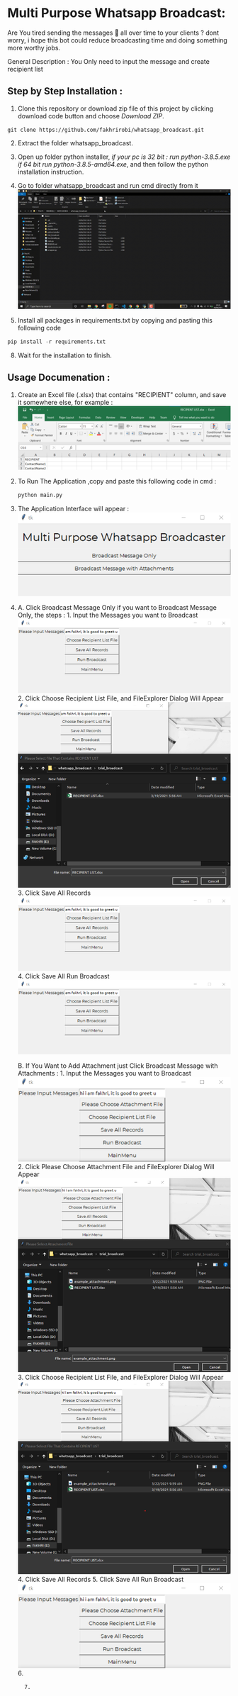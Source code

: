 
# Multi Purpose Whatsapp Broadcast: 

Are You  tired sending the messages 📱 all over time to your clients ? dont worry, i hope this bot could reduce broadcasting time and doing something more worthy jobs.

General Description : You Only need to input the message and create recipient list

## Step  by Step  Installation  : 
1. Clone this repository or download zip file of this project by clicking download code  button and choose *Download ZIP*.
```
git clone https://github.com/fakhrirobi/whatsapp_broadcast.git 
```
    

2. Extract the folder whatsapp_broadcast.
   
3. Open up folder python installer, *if your pc is 32 bit : run python-3.8.5.exe if 64 bit run python-3.8.5-amd64.exe*, and then follow the python installation instruction.

   

4. Go to folder whatsapp_broadcast and run cmd directly from it 
    ![cmd.gif](https://github.com/fakhrirobi/whatsapp_broadcast/blob/main/assets/cmd%20pip.gif)
5. Install all packages in requirements.txt by  copying and pasting this following code
```python
pip install -r requirements.txt
```


 8. Wait for the installation to finish.


## Usage Documenation :




1. Create an Excel file (.xlsx) that contains "RECIPIENT" column, and save it somewhere else, for example : 
   ![installation processs.gif](https://github.com/fakhrirobi/whatsapp_broadcast/blob/main/assets/RECIPIENT_LIST.png)
   
2. To Run The Application ,copy  and paste this following code in cmd  :
   ```python 
   python main.py
   ```
3. The Application Interface will appear : 
   ![installation processs.gif](https://github.com/fakhrirobi/whatsapp_broadcast/blob/main/assets/interface1.png)
4. 
      A. Click Broadcast Message Only if you want to Broadcast Message Only, the steps :
         1.  Input the Messages you want to Broadcast 
            ![installation processs.gif](https://github.com/fakhrirobi/whatsapp_broadcast/blob/main/assets/broadcast_message_only1.png)
         2.  Click Choose Recipient List File, and FileExplorer Dialog Will Appear
            ![installation processs.gif](https://github.com/fakhrirobi/whatsapp_broadcast/blob/main/assets/broadcast_message_only2.png)
         3.  Click Save All Records
            ![installation processs.gif](https://github.com/fakhrirobi/whatsapp_broadcast/blob/main/assets/broadcast_message_only1.png)
         4.  Click Save All Run Broadcast
            ![installation processs.gif](https://github.com/fakhrirobi/whatsapp_broadcast/blob/main/assets/broadcast_message_only1.png)

   
      B. If You Want to Add Attachment just Click         Broadcast Message with Attachments : 
         1.  Input the Messages you want to Broadcast 
            ![installation processs.gif](https://github.com/fakhrirobi/whatsapp_broadcast/blob/main/assets/broadcast_attachment_1.png)
         2. Click Please Choose Attachment File and FileExplorer Dialog Will Appear
            ![installation processs.gif](https://github.com/fakhrirobi/whatsapp_broadcast/blob/main/assets/broadcast_attachment_2.png)
         3.  Click Choose Recipient List File, and FileExplorer Dialog Will Appear
            ![installation processs.gif](https://github.com/fakhrirobi/whatsapp_broadcast/blob/main/assets/broadcast_attachment_3.png)
         4.  Click Save All Records
         5.  Click Save All Run Broadcast
            ![installation processs.gif](https://github.com/fakhrirobi/whatsapp_broadcast/blob/main/assets/broadcast_attachment_1.png)
         6. 

         7. 